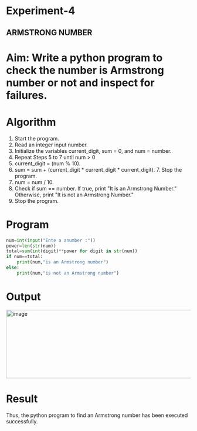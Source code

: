 # Experiment-4
## ARMSTRONG NUMBER 
# Aim: Write a python program to check the number is Armstrong number or not and inspect for failures. 

# Algorithm
1.	Start the program.
2. Read an integer input number.
3. Initialize the variables current_digit, sum = 0, and num = number.
4. Repeat Steps 5 to 7 until num > 0
5. current_digit = (num % 10).
6. sum = sum + (current_digit * current_digit * current_digit). 7. Stop the program.
7. num = num / 10.
8. Check if sum == number. If true, print "It is an Armstrong Number." Otherwise, print "It is not an Armstrong Number."
9. Stop the program. 

# Program
```python
num=int(input("Ente a anumber :"))
power=len(str(num))
total=sum(int(digit)**power for digit in str(num))
if num==total:
    print(num,"is an Armstrong number")
else:
    print(num,"is not an Armstrong number")
```

# Output
<img width="1498" height="186" alt="image" src="https://github.com/user-attachments/assets/6b41e4db-f477-4a6d-9154-acf3782c1412" />


# Result 
Thus, the python program to find an Armstrong number has been executed successfully.

